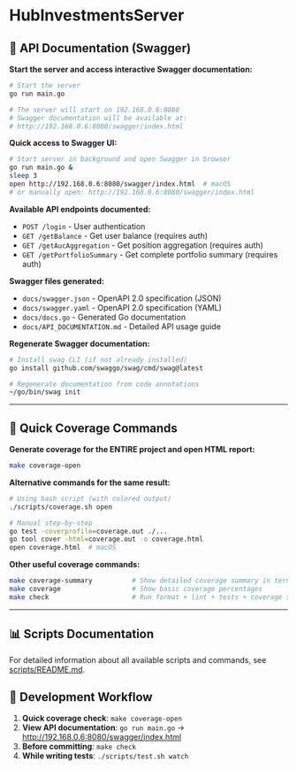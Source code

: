 # HubInvestmentsServer

## 📖 API Documentation (Swagger)

**Start the server and access interactive Swagger documentation:**

```bash
# Start the server
go run main.go

# The server will start on 192.168.0.6:8080
# Swagger documentation will be available at:
# http://192.168.0.6:8080/swagger/index.html
```

**Quick access to Swagger UI:**
```bash
# Start server in background and open Swagger in browser
go run main.go &
sleep 3
open http://192.168.0.6:8080/swagger/index.html  # macOS
# or manually open: http://192.168.0.6:8080/swagger/index.html
```

**Available API endpoints documented:**
- `POST /login` - User authentication
- `GET /getBalance` - Get user balance (requires auth)
- `GET /getAucAggregation` - Get position aggregation (requires auth)
- `GET /getPortfolioSummary` - Get complete portfolio summary (requires auth)

**Swagger files generated:**
- `docs/swagger.json` - OpenAPI 2.0 specification (JSON)
- `docs/swagger.yaml` - OpenAPI 2.0 specification (YAML)
- `docs/docs.go` - Generated Go documentation
- `docs/API_DOCUMENTATION.md` - Detailed API usage guide

**Regenerate Swagger documentation:**
```bash
# Install swag CLI (if not already installed)
go install github.com/swaggo/swag/cmd/swag@latest

# Regenerate documentation from code annotations
~/go/bin/swag init
```

---

## 🚀 Quick Coverage Commands

**Generate coverage for the ENTIRE project and open HTML report:**

```bash
make coverage-open
```

**Alternative commands for the same result:**
```bash
# Using bash script (with colored output)
./scripts/coverage.sh open

# Manual step-by-step
go test -coverprofile=coverage.out ./...
go tool cover -html=coverage.out -o coverage.html
open coverage.html  # macOS
```

**Other useful coverage commands:**
```bash
make coverage-summary          # Show detailed coverage summary in terminal
make coverage                  # Show basic coverage percentages
make check                     # Run format + lint + tests + coverage summary
```

---

## 📊 Scripts Documentation

For detailed information about all available scripts and commands, see [scripts/README.md](scripts/README.md).

## 🎯 Development Workflow

1. **Quick coverage check**: `make coverage-open`
2. **View API documentation**: `go run main.go` → http://192.168.0.6:8080/swagger/index.html
3. **Before committing**: `make check` 
4. **While writing tests**: `./scripts/test.sh watch`
